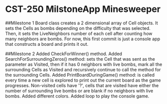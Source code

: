 # CST-250 MilstoneApp Minesweeper
##Milestone 1
Board class creates a 2 dimensional array of Cell objects.  It sets the Cells as bombs depending on the difficulty that was selected.  Then, it sets the LiveNeighbors number of each cell after counting how many neighbors are bombs.  For now, this first commit is just a console app that constructs a board and prints it out.

##Milestone 2
Added CheckForWinner() method.
Added SearchForSurroundingZeros() method: sets the Cell that was sent as the parameter as Visited, then if it has 0 neighbors with live bombs, mark all the surrounding Cells as Visited and recursively continue to call the method for the surrounding Cells.
Added PrintBoardDuringGame() method: is called every time a new cell is explored to print out the current board as the game progresses.  Non-visited cells have '?', cells that are visited have either the number of surrounding live bombs or are blank if no neighbors with live bombs.  Added different colors.
Added loop to play the console game.
